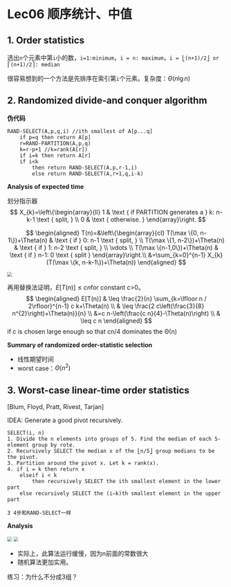 # Lec06 顺序统计、中值

## 1. Order statistics

选出`n`个元素中第`i`小的数，`i=1:minimum`，`i = n: maximum`，`i = ⎣(n+1)/2⎦ or ⎡(n+1)/2⎤: median`

很容易想到的一个方法是先排序在索引第`i`个元素。复杂度：$\Theta(n\lg n)$



## 2. Randomized divide-and conquer algorithm

**伪代码**

```
RAND-SELECT(A,p,q,i) //ith smallest of A[p...q]
	if p=q then return A[p]
	r=RAND-PARTITION(A,p,q)
	k=r-p+1 //k=rank(A[r])
	if i=k then return A[r]
	if i<k
		then return RAND-SELECT(A,p,r-1,i)
		else return RAND-SELECT(A,r+1,q,i-k)
```



**Analysis of expected time**

划分指示器
$$
X_{k}=\left\{\begin{array}{ll}
1 & \text { if PARTITION generates a } k: n-k-1 \text { split, } \\
0 & \text { otherwise. }
\end{array}\right.
$$

$$
\begin{aligned}
T(n)=&\left\{\begin{array}{cl}
T(\max \{0, n-1\})+\Theta(n) & \text { if } 0: n-1 \text { split, } \\
T(\max \{1, n-2\})+\Theta(n) & \text { if } 1: n-2 \text { split, } \\
\vdots \\
T(\max \{n-1,0\})+\Theta(n) & \text { if } n-1: 0 \text { split }
\end{array}\right.\\
&=\sum_{k=0}^{n-1} X_{k}(T(\max \{k, n-k-1\})+\Theta(n))
\end{aligned}
$$

<img src="https://i.bmp.ovh/imgs/2021/02/bf9407c00e877ed9.png" style="zoom:67%;" />

再用替换法证明，$E[T(n)]\leq cn$for constant c>0。
$$
\begin{aligned}
E[T(n)] & \leq \frac{2}{n} \sum_{k=\lfloor n / 2\rfloor}^{n-1} c k+\Theta(n) \\
& \leq \frac{2 c\left(\frac{3}{8} n^{2}\right)+\Theta(n)}{n} \\
&=c n-\left(\frac{c n}{4}-\Theta(n)\right) \\
& \leq c n
\end{aligned}
$$
if c is chosen large enough so that cn/4 dominates the Θ(n)



**Summary of randomized order-statistic selection**

* 线性期望时间
* worst case：$\Theta(n^2)$



## 3. Worst-case linear-time order statistics

[Blum, Floyd, Pratt, Rivest,  Tarjan] 

IDEA: Generate a good pivot recursively.

```
SELECT(i, n)
1. Divide the n elements into groups of 5. Find the median of each 5-element group by rote.
2. Recursively SELECT the median x of the ⎣n/5⎦ group medians to be the pivot.
3. Partition around the pivot x. Let k = rank(x).
4. if i = k then return x
	elseif i < k
		then recursively SELECT the ith smallest element in the lower part
	else recursively SELECT the (i–k)th smallest element in the upper part
	
3 4步和RAND-SELECT一样
```



**Analysis**

<img src="https://i.bmp.ovh/imgs/2021/02/543683de9884cb03.png" style="zoom:67%;" />

 

<img src="https://i.bmp.ovh/imgs/2021/02/85706540dcd02af4.png" style="zoom:67%;" />



* 实际上，此算法运行缓慢，因为n前面的常数很大
* 随机算法更加实用。

练习：为什么不分成3组？